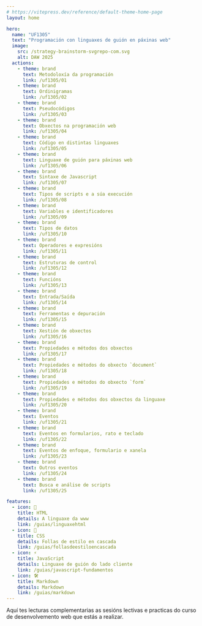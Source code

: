 ```yaml
---
# https://vitepress.dev/reference/default-theme-home-page
layout: home

hero:
  name: "UF1305"
  text: "Programación con linguaxes de guión en páxinas web"
  image:
    src: /strategy-brainstorm-svgrepo-com.svg
    alt: DAW 2025
  actions:
    - theme: brand
      text: Metodoloxía da programación
      link: /uf1305/01
    - theme: brand
      text: Ordinigramas
      link: /uf1305/02
    - theme: brand
      text: Pseudocódigos
      link: /uf1305/03
    - theme: brand
      text: Obxectos na programación web
      link: /uf1305/04
    - theme: brand
      text: Código en distintas linguaxes
      link: /uf1305/05
    - theme: brand
      text: Linguaxe de guión para páxinas web
      link: /uf1305/06
    - theme: brand
      text: Sintaxe de Javascript
      link: /uf1305/07
    - theme: brand
      text: Tipos de scripts e a súa execución
      link: /uf1305/08
    - theme: brand
      text: Variables e identificadores
      link: /uf1305/09
    - theme: brand
      text: Tipos de datos
      link: /uf1305/10
    - theme: brand
      text: Operadores e expresións
      link: /uf1305/11
    - theme: brand
      text: Estruturas de control
      link: /uf1305/12
    - theme: brand
      text: Funcións
      link: /uf1305/13
    - theme: brand
      text: Entrada/Saída
      link: /uf1305/14
    - theme: brand
      text: Ferramentas e depuración
      link: /uf1305/15
    - theme: brand
      text: Xestión de obxectos
      link: /uf1305/16
    - theme: brand
      text: Propiedades e métodos dos obxectos
      link: /uf1305/17
    - theme: brand
      text: Propiedades e métodos do obxecto `document`
      link: /uf1305/18
    - theme: brand
      text: Propiedades e métodos do obxecto `form`
      link: /uf1305/19
    - theme: brand
      text: Propiedades e métodos dos obxectos da linguaxe
      link: /uf1305/20
    - theme: brand
      text: Eventos
      link: /uf1305/21
    - theme: brand
      text: Eventos en formularios, rato e teclado
      link: /uf1305/22
    - theme: brand
      text: Eventos de enfoque, formulario e xanela
      link: /uf1305/23
    - theme: brand
      text: Outros eventos
      link: /uf1305/24
    - theme: brand
      text: Busca e análise de scripts
      link: /uf1305/25

features:
  - icon: 📐
    title: HTML
    details: A linguaxe da www
    link: /guias/linguaxehtml
  - icon: 🎨
    title: CSS
    details: Follas de estilo en cascada
    link: /guias/follasdeestiloencascada
  - icon: ⚡
    title: JavaScript
    details: Linguaxe de guión do lado cliente
    link: /guias/javascript-fundamentos
  - icon: 🛠️
    title: Markdown
    details: Markdown
    link: /guias/markdown
---
```


Aquí tes lecturas complementarias as sesións lectivas e practicas do curso de desenvolvemento web que estás a realizar. 